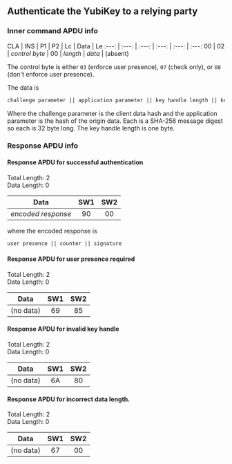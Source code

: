 <!-- Copyright 2021 Yubico AB

Licensed under the Apache License, Version 2.0 (the "License");
you may not use this file except in compliance with the License.
You may obtain a copy of the License at

    http://www.apache.org/licenses/LICENSE-2.0

Unless required by applicable law or agreed to in writing, software
distributed under the License is distributed on an "AS IS" BASIS,
WITHOUT WARRANTIES OR CONDITIONS OF ANY KIND, either express or implied.
See the License for the specific language governing permissions and
limitations under the License. -->

## Authenticate the YubiKey to a relying party

### Inner command APDU info

CLA | INS | P1 | P2 | Lc | Data | Le
:---: | :---: | :---: | :---: | :---: | :---:
00 | 02 | *control byte* | 00 | *length* | *data* | (absent)

The control byte is either `03` (enforce user presence), `07` (check only), or `08`
(don't enforce user presence).

The data is

```txt
challenge parameter || application parameter || key handle length || key handle
```

Where the challenge parameter is the client data hash and the application parameter is the
hash of the origin data. Each is a SHA-256 message digest so each is 32 byte long. The key
handle length is one byte.

### Response APDU info

#### Response APDU for successful authentication

Total Length: 2\
Data Length: 0

|        Data        | SW1 | SW2 |
|:------------------:|:---:|:---:|
| *encoded response* | 90  | 00  |

where the encoded response is

```txt
user presence || counter || signature
```

#### Response APDU for user presence required

Total Length: 2\
Data Length: 0

|   Data    | SW1 | SW2 |
|:---------:|:---:|:---:|
| (no data) | 69  | 85  |

#### Response APDU for invalid key handle

Total Length: 2\
Data Length: 0

|   Data    | SW1 | SW2 |
|:---------:|:---:|:---:|
| (no data) | 6A  | 80  |

#### Response APDU for incorrect data length.

Total Length: 2\
Data Length: 0

|   Data    | SW1 | SW2 | 
|:---------:|:---:|:---:|
| (no data) | 67  | 00  |

